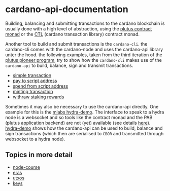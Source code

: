 # cardano-api-documentation

Building, balancing and submitting transactions to the cardano blockchain is usually done with a high level of abstraction, using the [plutus contract monad](https://github.com/input-output-hk/plutus-apps/tree/main/plutus-contract) or the [CTL](https://github.com/Plutonomicon/cardano-transaction-lib) (cardano transaction library) contract monad.

Another tool to build and submit transactions is the `cardano-cli`. the cardano-cli comes with the cardano-node and uses the cardano-api library unter the hood. the following examples, taken from the third iteration of the [plutus pioneer program](https://github.com/input-output-hk/plutus-pioneer-program/tree/third-iteration), try to show how the `cardano-cli` makes use of the `cardano-api` to build, balance, sign and transmit transactions. 

- [simple transaction](./examples/simpleTx.md)
- [pay to script address](./examples/payToScript.md)
- [spend from script address](./examples/spendFromScript.md)
- [minting transaction](./examples/mintTx.md)
- [withraw staking rewards](./examples/withdrawal.md)

Sometimes it may also be necessary to use the cardano-api directly. One example for this is the [mlabs hydra-demo](https://github.com/mlabs-haskell/hydra-demo). The interface to speak to a hydra node is a websocket and so tools like the contract monad and the PAB (plutus application backend) are not (yet) available (see details [here](https://hydra.family/head-protocol/docs/getting-started/developing-on-hydra#off-chain-code)). [hydra-demo](./examples/hydra-demo.md) shows how the cardano-api can be used to build, balance and sign transactions (which then are serialised to `CBOR` and transmitted through websocket to a hydra node).

## Topics in more detail

- [node-course](./examples/cardano-node.md)
- [eras](./examples/eras.md)
- [utxos](./examples/utxos.md)
- [keys](./examples/keys.md)
